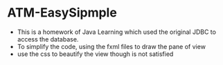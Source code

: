 # ATM-EasySipmple
 - This is a homework of Java Learning which used the original JDBC to access the database.
 - To simplify the code, using the fxml files to draw the pane of view
 - use the css to beautify the view though is not satisfied
